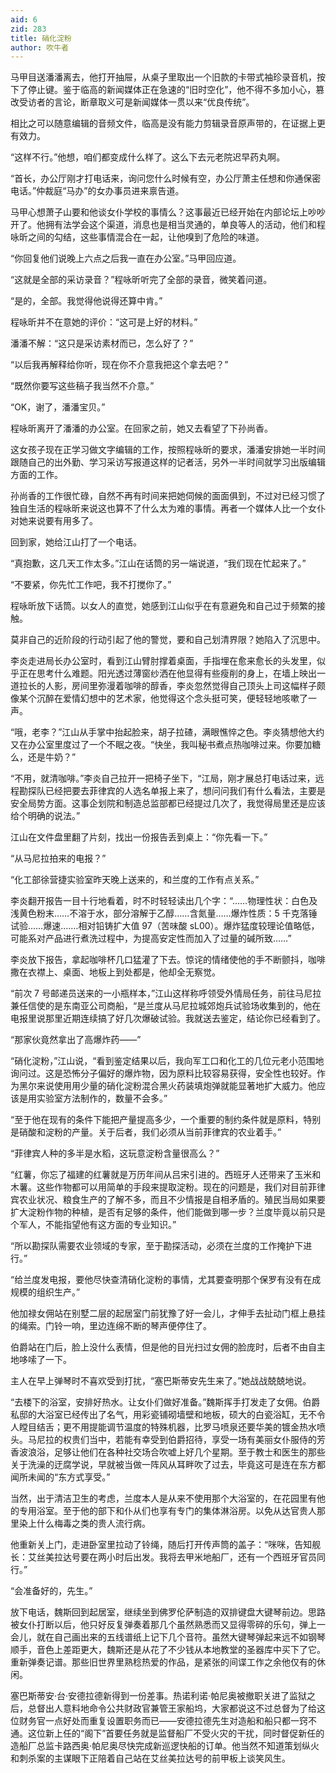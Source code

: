 ```yaml
---
aid: 6
zid: 283
title: 硝化淀粉
author: 吹牛者
---
```


马甲目送潘潘离去，他打开抽屉，从桌子里取出一个旧款的卡带式袖珍录音机，按下了停止键。鉴于临高的新闻媒体正在急速的“旧时空化”，他不得不多加小心，篡改受访者的言论，断章取义可是新闻媒体一贯以来“优良传统”。

相比之可以随意编辑的音频文件，临高是没有能力剪辑录音原声带的，在证据上更有效力。

“这样不行。”他想，咱们都变成什么样了。这么下去元老院迟早药丸啊。

“首长，办公厅刚才打电话来，询问您什么时候有空，办公厅萧主任想和你通保密电话。”仲裁庭“马办”的女办事员进来禀告道。

马甲心想萧子山要和他谈女仆学校的事情么？这事最近已经开始在内部论坛上吵吵开了。他拥有法学会这个渠道，消息也是相当灵通的，单良等人的活动，他们和程咏昕之间的勾结，这些事情混合在一起，让他嗅到了危险的味道。

“你回复他们说晚上六点之后我一直在办公室。”马甲回应道。

“这就是全部的采访录音？”程咏昕听完了全部的录音，微笑着问道。

“是的，全部。我觉得他说得还算中肯。”

程咏昕并不在意她的评价：“这可是上好的材料。”

潘潘不解：“这只是采访素材而已，怎么好了？”

“以后我再解释给你听，现在你不介意我把这个拿去吧？”

“既然你要写这些稿子我当然不介意。”

“OK，谢了，潘潘宝贝。”

程咏昕离开了潘潘的办公室。在回家之前，她又去看望了下孙尚香。

这女孩子现在正学习做文字编辑的工作，按照程咏昕的要求，潘潘安排她一半时间跟随自己的出外勤、学习采访写报道这样的记者活，另外一半时间就学习出版编辑方面的工作。

孙尚香的工作很忙碌，自然不再有时间来把她伺候的面面俱到，不过对已经习惯了独自生活的程咏昕来说这也算不了什么太为难的事情。再者一个媒体人比一个女仆对她来说要有用多了。

回到家，她给江山打了一个电话。

“真抱歉，这几天工作太多。”江山在话筒的另一端说道，“我们现在忙起来了。”

“不要紧，你先忙工作吧，我不打搅你了。”

程咏昕放下话筒。以女人的直觉，她感到江山似乎在有意避免和自己过于频繁的接触。

莫非自己的近阶段的行动引起了他的警觉，要和自己划清界限？她陷入了沉思中。

李炎走进局长办公室时，看到江山臂肘撑着桌面，手指埋在愈来愈长的头发里，似乎正在思考什么难题。阳光透过薄窗纱洒在他显得有些瘦削的身上，在墙上映出一道拉长的人影，房间里弥漫着咖啡的醇香，李炎忽然觉得自己顶头上司这幅样子颇像某个沉醉在爱情幻想中的艺术家，他觉得这个念头挺可笑，便轻轻地咳嗽了一声。

“哦，老李？”江山从手掌中抬起脸来，胡子拉碴，满眼憔悴之色。李炎猜想他大约又在办公室里度过了一个不眠之夜。“快坐，我叫秘书煮点热咖啡过来。你要加糖么，还是牛奶？”

“不用，就清咖啡。”李炎自己拉开一把椅子坐下，“江局，刚才展总打电话过来，远程勘探队已经把要去菲律宾的人选名单报上来了，想问问我们有什么看法，主要是安全局势方面。这事企划院和制造总监部都已经提过几次了，我觉得局里还是应该给个明确的说法。”

江山在文件盘里翻了片刻，找出一份报告丢到桌上：“你先看一下。”

“从马尼拉拍来的电报？”

“化工部徐营捷实验室昨天晚上送来的，和兰度的工作有点关系。”

李炎翻开报告一目十行地看着，时不时轻轻读出几个字：“……物理性状：白色及浅黄色粉末……不溶于水，部分溶解于乙醇……含氮量……爆炸性质：5 千克落锤试验……爆速.……相对铅铸扩大值 97（苦味酸 sL00）。爆炸猛度较理论值略低，可能系对产品进行煮洗过程中，为提高安定性而加入了过量的碱所致……”

李炎放下报告，拿起咖啡杯几口猛灌了下去。惊诧的情绪使他的手不断颤抖，咖啡撒在衣襟上、桌面、地板上到处都是，他却全无察觉。

“前次 7 号邮递员送来的一小瓶样本，”江山这样称呼领受外情局任务，前往马尼拉兼任信使的是东南亚公司商船，“是兰度从马尼拉城郊炮兵试验场收集到的，他在电报里说那里近期连续搞了好几次爆破试验。我就送去鉴定，结论你已经看到了。

“那家伙竟然拿出了高爆炸药——”

“硝化淀粉，”江山说，“看到鉴定结果以后，我向军工口和化工的几位元老小范围地询问过。这是恐怖分子偏好的爆炸物，因为原料比较容易获得，安全性也较好。作为黑尔来说使用用少量的硝化淀粉混合黑火药装填炮弹就能显著地扩大威力。他应该是用实验室方法制作的，数量不会多。”

“至于他在现有的条件下能把产量提高多少，一个重要的制约条件就是原料，特别是硝酸和淀粉的产量。关于后者，我们必须从当前菲律宾的农业着手。”

“菲律宾人种的多半是水稻，这玩意淀粉含量很高么？”

“红薯，你忘了福建的红薯就是万历年间从吕宋引进的。西班牙人还带来了玉米和木薯。这些作物都可以用简单的手段来提取淀粉。现在的问题是，我们对目前菲律宾农业状况、粮食生产的了解不多，而且不少情报是自相矛盾的。殖民当局如果要扩大淀粉作物的种植，是否有足够的条件，他们能做到哪一步？兰度毕竟以前只是个军人，不能指望他有这方面的专业知识。”

“所以勘探队需要农业领域的专家，至于勘探活动，必须在兰度的工作掩护下进行。”

“给兰度发电报，要他尽快查清硝化淀粉的事情，尤其要查明那个保罗有没有在成规模的组织生产。”

他加禄女佣站在别墅二层的起居室门前犹豫了好一会儿，才伸手去扯动门框上悬挂的绳索。门铃一响，里边连绵不断的琴声便停住了。

伯爵站在门后，脸上没什么表情，但是他的目光扫过女佣的脸庞时，后者不由自主地哆嗦了一下。

主人在早上弹琴时不喜欢受到打扰，“塞巴斯蒂安先生来了。”她战战兢兢地说。

“去楼下的浴室，安排好热水。让女仆们做好准备。”魏斯挥手打发走了女佣。伯爵私邸的大浴室已经传出了名气，用彩瓷铺砌墙壁和地板，硕大的白瓷浴缸，无不令人瞠目结舌；更不用提能调节温度的特殊机器，比罗马喷泉还要华美的镀金热水喷头。马尼拉的权贵们当中，若能有幸受到伯爵招待，享受一场有美丽女仆服侍的芳香波浪浴，足够让他们在各种社交场合吹嘘上好几个星期。至于教士和医生的那些关于洗澡的迂腐学说，早就被当做一阵风从耳畔吹了过去，毕竟这可是连在东方都闻所未闻的“东方式享受。”

当然，出于清洁卫生的考虑，兰度本人是从来不使用那个大浴室的，在花园里有他的专用浴室。至于他的部下和仆从们也享有专门的集体淋浴房。以免从达官贵人那里染上什么梅毒之类的贵人流行病。

他重新关上门，走进卧室里拉动了铃绳，随后打开传声筒的盖子：“咪咪，告知舰长：艾丝美拉达号要在两小时后出发。我将去甲米地船厂，还有一个西班牙官员同行。”

“会准备好的，先生。”

放下电话，魏斯回到起居室，继续坐到佛罗伦萨制造的双排键盘大键琴前边。思路被女仆打断以后，他只好反复弹奏着那几个虽然熟悉而又显得零碎的乐句，弹上一会儿，就在自己画出来的五线谱纸上记下几个音符。虽然大键琴弹起来远不如钢琴顺手，音色上差距更大，魏斯还是从花了不少钱从本地教堂的圣器库中买下了它。重新弹奏记谱。那些旧世界里熟稔热爱的作品，是紧张的间谍工作之余他仅有的休闲。

塞巴斯蒂安·台·安德拉德新得到一份差事。热诺利诺·帕尼奥被撤职关进了监狱之后，总督出人意料地命令公共财政官兼管王家船坞，大家都说这不过总督为了给这位财务官一点好处而重复设置职务而已——安德拉德先生对造船和船只都一窍不通。这位新上任的“阁下”首要任务就是监督船厂不受火灾的干扰，同时督促新任的造船厂总监卡路西奥·帕尼奥尽快完成新巡逻快船的订单。他当然不知道策划纵火和刺杀案的主谋眼下正陪着自己站在艾丝美拉达号的前甲板上谈笑风生。
